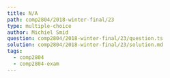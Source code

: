 ```yaml
---
title: N/A
path: comp2804/2018-winter-final/23
type: multiple-choice
author: Michiel Smid
question: comp2804/2018-winter-final/23/question.ts
solution: comp2804/2018-winter-final/23/solution.md
tags:
  - comp2804
  - comp2804-exam
---
```

